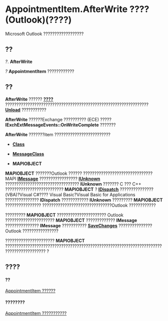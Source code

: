 
# AppointmentItem.AfterWrite ???? (Outlook)(????)

Microsoft Outlook ??????????????????


## ??

 _?_. **AfterWrite**

 _?_ **AppointmentItem** ????????????


## ??

 **AfterWrite** ?????? **[????](55539ad2-d53e-b28e-06f4-13c5f545a89b.md)** ???????????????????????????????????????????????????????????????? **[Unload](9629cf4d-99e7-c751-0543-15daf41df49c.md)** ???????????

 **AfterWrite** ??????Exchange ?????????? (ECE) ????? **IExchExtMessageEvents::OnWriteComplete** ???????

 **AfterWrite** ???????item ?????????????????????????


-  **[Class](8955081b-3868-ea81-f136-3948fc49f219.md)**
    
-  **[MessageClass](e98318d9-72e9-0914-83c6-3a05f544874f.md)**
    
-  **MAPIOBJECT**
    
 **MAPIOBJECT** ???????Outlook ?????? ??????????????????????????????? MAPI **[IMessage](http://msdn.microsoft.com/en-us/library/cc842097%28office.14%29.aspx)** ????????????????? **[IUnknown](http://msdn.microsoft.com/en-us/library/ms680509%28VS.85%29.aspx)** ????????????????????????????????? **IUnknown** ??????? C ??? C++ ?????????????????????????? **MAPIOBJECT** ? **[IDispatch](http://msdn.microsoft.com/en-us/library/ms221608.aspx)** ???????????????(VBA)?Visual C#???? Visual Basic?Visual Basic for Applications ??????????????? **IDispatch** ???????????? **IUnknown** ????????? **MAPIOBJECT** ???????????????? ???????????????????????????????Outlook ????????????

?????????  **MAPIOBJECT** ?????????????????????? Outlook ?????????????????????? **MAPIOBJECT** ????????????? **IMessage** ??????????????? **IMessage** ??????????? **[SaveChanges](http://msdn.microsoft.com/en-us/library/cc842181%28office.14%29.aspx)** ???????????????Outlook ????????????????

??????????????????????  **MAPIOBJECT** ???????????????????????????????????????????????????????????????????????????????????????? ?


## ????


#### ??


[AppointmentItem ??????](204a409d-654e-27aa-643a-8344c631b82d.md)
#### ????????


[AppointmentItem ???????????](http://msdn.microsoft.com/library/c72c459d-6d3c-7a05-aa4a-b1b767ddc0b2%28Office.15%29.aspx)